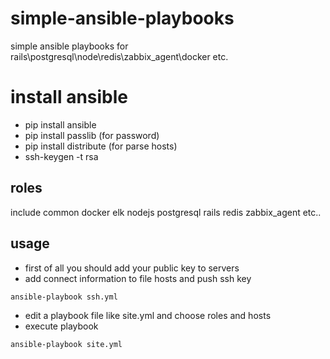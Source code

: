 # simple-ansible-playbooks
simple ansible playbooks for rails\postgresql\node\redis\zabbix_agent\docker etc.


# install ansible
- pip install ansible
- pip install passlib (for password)
- pip install distribute (for parse hosts)
- ssh-keygen -t rsa


## roles
include common docker elk nodejs postgresql rails redis zabbix_agent etc..

## usage


- first of all you should add your public key to servers
- add connect information to file hosts and push ssh key
```
ansible-playbook ssh.yml
```
- edit a playbook file like site.yml and choose roles and hosts
- execute playbook
```
ansible-playbook site.yml
```


